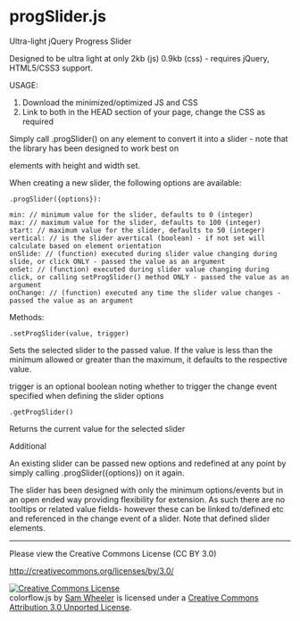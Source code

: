 progSlider.js
=============

Ultra-light jQuery Progress Slider

Designed to be ultra light at only 2kb (js) 0.9kb (css) - requires jQuery, HTML5/CSS3 support.

USAGE:

1. Download the minimized/optimized JS and CSS
2. Link to both in the HEAD section of your page, change the CSS as required


Simply call .progSlider() on any element to convert it into a slider - note that the library has been designed to work best on <div> elements with height and width set.

When creating a new slider, the following options are available:
```
.progSlider({options}):
```

```
min: // minimum value for the slider, defaults to 0 (integer)
max: // maximum value for the slider, defaults to 100 (integer)
start: // maximum value for the slider, defaults to 50 (integer)
vertical: // is the slider avertical (boolean) - if not set will calculate based on element orientation
onSlide: // (function) executed during slider value changing during slide, or click ONLY - passed the value as an argument
onSet: // (function) executed during slider value changing during click, or calling setProgSlider() method ONLY - passed the value as an argument
onChange: // (function) executed any time the slider value changes - passed the value as an argument
```

Methods:
```
.setProgSlider(value, trigger)
```
Sets the selected slider to the passed value. If the value is less than the minimum allowed or greater than the maximum, it defaults to the respective value.

trigger is an optional boolean noting whether to trigger the change event specified when defining the slider options
```
.getProgSlider()
```
Returns the current value for the selected slider


Additional

An existing slider can be passed new options and redefined at any point by simply calling .progSlider({options}) on it again.

The slider has been designed with only the minimum options/events but in an open ended way providing flexibility for extension. As such there are no tooltips or related value fields- however these can be linked to/defined etc and referenced in the change event of a slider. Note that defined slider elements.

----------------------

Please view the Creative Commons License (CC BY 3.0)

http://creativecommons.org/licenses/by/3.0/

<a rel="license" href="http://creativecommons.org/licenses/by/3.0/deed.en_US"><img alt="Creative Commons License" style="border-width:0" src="http://i.creativecommons.org/l/by/3.0/88x31.png" /></a><br /><span xmlns:dct="http://purl.org/dc/terms/" property="dct:title">colorflow.js</span> by <a xmlns:cc="http://creativecommons.org/ns#" href="http://www.samwheeler.info" property="cc:attributionName" rel="cc:attributionURL">Sam Wheeler</a> is licensed under a <a rel="license" href="http://creativecommons.org/licenses/by/3.0/deed.en_US">Creative Commons Attribution 3.0 Unported License</a>.
